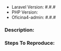 - Laravel Version: #.#.#
- PHP Version:
- Oficina4-admin: #.#.#

### Description:


### Steps To Reproduce:
